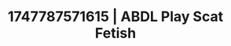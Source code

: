 ---
categories:
- Immersive passion
- Tradwife
- Femdom wrestling
- Intimate reveal
- Creative kink
image: /assets/images/1747787571615.jpg
layout: post
seo:
  description: Featured content with high-quality ABDL Play, Scat Fetish. HD images
    available.
  keywords: ABDL Play, Scat Fetish
  og_image: /assets/images/1747787571615.jpg
  schema_type: VisualArtwork
tags:
- ABDL Play
- '#1747787571615'
- Scat Fetish
title: 1747787571615 | ABDL Play Scat Fetish
---